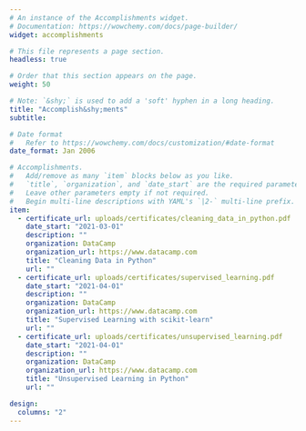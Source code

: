 ```yaml
---
# An instance of the Accomplishments widget.
# Documentation: https://wowchemy.com/docs/page-builder/
widget: accomplishments

# This file represents a page section.
headless: true

# Order that this section appears on the page.
weight: 50

# Note: `&shy;` is used to add a 'soft' hyphen in a long heading.
title: "Accomplish&shy;ments"
subtitle:

# Date format
#   Refer to https://wowchemy.com/docs/customization/#date-format
date_format: Jan 2006

# Accomplishments.
#   Add/remove as many `item` blocks below as you like.
#   `title`, `organization`, and `date_start` are the required parameters.
#   Leave other parameters empty if not required.
#   Begin multi-line descriptions with YAML's `|2-` multi-line prefix.
item:
  - certificate_url: uploads/certificates/cleaning_data_in_python.pdf
    date_start: "2021-03-01"
    description: ""
    organization: DataCamp
    organization_url: https://www.datacamp.com
    title: "Cleaning Data in Python"
    url: ""
  - certificate_url: uploads/certificates/supervised_learning.pdf
    date_start: "2021-04-01"
    description: ""
    organization: DataCamp
    organization_url: https://www.datacamp.com
    title: "Supervised Learning with scikit-learn"
    url: ""
  - certificate_url: uploads/certificates/unsupervised_learning.pdf
    date_start: "2021-04-01"
    description: ""
    organization: DataCamp
    organization_url: https://www.datacamp.com
    title: "Unsupervised Learning in Python"
    url: ""

design:
  columns: "2"
---
```

